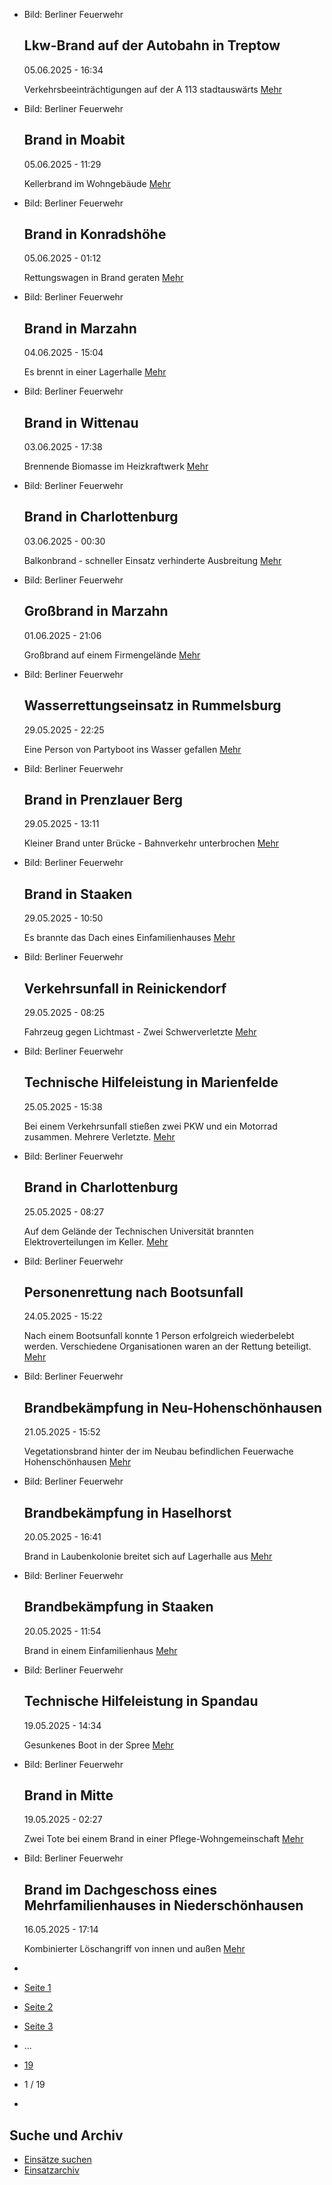 * Bild: Berliner Feuerwehr

  Lkw-Brand auf der Autobahn in Treptow
  ----------

   05.06.2025 - 16:34

   Verkehrsbeeinträchtigungen auf der A 113 stadtauswärts
  [Mehr](https://www.berliner-feuerwehr.de/aktuelles/einsaetze/lkw-brand-auf-der-autobahn-in-treptow-4929/)

* Bild: Berliner Feuerwehr

  Brand in Moabit
  ----------

   05.06.2025 - 11:29

   Kellerbrand im Wohngebäude
  [Mehr](https://www.berliner-feuerwehr.de/aktuelles/einsaetze/brand-in-moabit-12-4928/)

* Bild: Berliner Feuerwehr

  Brand in Konradshöhe
  ----------

   05.06.2025 - 01:12

   Rettungswagen in Brand geraten
  [Mehr](https://www.berliner-feuerwehr.de/aktuelles/einsaetze/brand-in-konradshoehe-1-4927/)

* Bild: Berliner Feuerwehr

  Brand in Marzahn
  ----------

   04.06.2025 - 15:04

   Es brennt in einer Lagerhalle
  [Mehr](https://www.berliner-feuerwehr.de/aktuelles/einsaetze/brand-in-marzahn-9-4926/)

* Bild: Berliner Feuerwehr

  Brand in Wittenau
  ----------

   03.06.2025 - 17:38

   Brennende Biomasse im Heizkraftwerk
  [Mehr](https://www.berliner-feuerwehr.de/aktuelles/einsaetze/brand-in-wittenau-4-4924/)

* Bild: Berliner Feuerwehr

  Brand in Charlottenburg
  ----------

   03.06.2025 - 00:30

   Balkonbrand - schneller Einsatz verhinderte Ausbreitung
  [Mehr](https://www.berliner-feuerwehr.de/aktuelles/einsaetze/brand-in-charlottenburg-15-4923/)

* Bild: Berliner Feuerwehr

  Großbrand in Marzahn
  ----------

   01.06.2025 - 21:06

   Großbrand auf einem Firmengelände
  [Mehr](https://www.berliner-feuerwehr.de/aktuelles/einsaetze/brand-in-marzahn-8-4922/)

* Bild: Berliner Feuerwehr

  Wasserrettungseinsatz in Rummelsburg
  ----------

   29.05.2025 - 22:25

   Eine Person von Partyboot ins Wasser gefallen
  [Mehr](https://www.berliner-feuerwehr.de/aktuelles/einsaetze/wasserrettungseinsatz-in-rummelsburg-4921/)

* Bild: Berliner Feuerwehr

  Brand in Prenzlauer Berg
  ----------

   29.05.2025 - 13:11

   Kleiner Brand unter Brücke - Bahnverkehr unterbrochen
  [Mehr](https://www.berliner-feuerwehr.de/aktuelles/einsaetze/brand-in-prenzlauer-berg-9-4919/)

* Bild: Berliner Feuerwehr

  Brand in Staaken
  ----------

   29.05.2025 - 10:50

   Es brannte das Dach eines Einfamilienhauses
  [Mehr](https://www.berliner-feuerwehr.de/aktuelles/einsaetze/brand-in-staaken-12-4918/)

* Bild: Berliner Feuerwehr

  Verkehrsunfall in Reinickendorf
  ----------

   29.05.2025 - 08:25

   Fahrzeug gegen Lichtmast - Zwei Schwerverletzte
  [Mehr](https://www.berliner-feuerwehr.de/aktuelles/einsaetze/verkehrsunfall-in-reinickendorf-1-4920/)

* Bild: Berliner Feuerwehr

  Technische Hilfeleistung in Marienfelde
  ----------

   25.05.2025 - 15:38

   Bei einem Verkehrsunfall stießen zwei PKW und ein Motorrad zusammen. Mehrere Verletzte.
  [Mehr](https://www.berliner-feuerwehr.de/aktuelles/einsaetze/technische-hilfeleistung-in-marienfelde-4915/)

* Bild: Berliner Feuerwehr

  Brand in Charlottenburg
  ----------

   25.05.2025 - 08:27

   Auf dem Gelände der Technischen Universität brannten Elektroverteilungen im Keller.
  [Mehr](https://www.berliner-feuerwehr.de/aktuelles/einsaetze/brand-in-charlottenburg-14-4914/)

* Bild: Berliner Feuerwehr

  Personenrettung nach Bootsunfall
  ----------

   24.05.2025 - 15:22

   Nach einem Bootsunfall konnte 1 Person erfolgreich wiederbelebt werden. Verschiedene Organisationen waren an der Rettung beteiligt.
  [Mehr](https://www.berliner-feuerwehr.de/aktuelles/einsaetze/personenrettung-nach-bootsunfall-4913/)

* Bild: Berliner Feuerwehr

  Brandbekämpfung in Neu-Hohenschönhausen
  ----------

   21.05.2025 - 15:52

   Vegetationsbrand hinter der im Neubau befindlichen Feuerwache Hohenschönhausen
  [Mehr](https://www.berliner-feuerwehr.de/aktuelles/einsaetze/brandbekaempfung-in-neu-hohenschoenhausen-1-4912/)

* Bild: Berliner Feuerwehr

  Brandbekämpfung in Haselhorst
  ----------

   20.05.2025 - 16:41

   Brand in Laubenkolonie breitet sich auf Lagerhalle aus
  [Mehr](https://www.berliner-feuerwehr.de/aktuelles/einsaetze/brandbekaempfung-in-haselhorst-4911/)

* Bild: Berliner Feuerwehr

  Brandbekämpfung in Staaken
  ----------

   20.05.2025 - 11:54

   Brand in einem Einfamilienhaus
  [Mehr](https://www.berliner-feuerwehr.de/aktuelles/einsaetze/brandbekaempfung-in-staaken-1-4910/)

* Bild: Berliner Feuerwehr

  Technische Hilfeleistung in Spandau
  ----------

   19.05.2025 - 14:34

   Gesunkenes Boot in der Spree
  [Mehr](https://www.berliner-feuerwehr.de/aktuelles/einsaetze/technische-hilfeleistung-in-spandau-2-4909/)

* Bild: Berliner Feuerwehr

  Brand in Mitte
  ----------

   19.05.2025 - 02:27

   Zwei Tote bei einem Brand in einer Pflege-Wohngemeinschaft
  [Mehr](https://www.berliner-feuerwehr.de/aktuelles/einsaetze/brand-in-mitte-12-4908/)

* Bild: Berliner Feuerwehr

  Brand im Dachgeschoss eines Mehrfamilienhauses in Niederschönhausen
  ----------

   16.05.2025 - 17:14

   Kombinierter Löschangriff von innen und außen
  [Mehr](https://www.berliner-feuerwehr.de/aktuelles/einsaetze/dachstuhlbrand-in-niederschoenhausen-4905/)

* []()
* [Seite 1](https://www.berliner-feuerwehr.de/aktuelles/einsaetze/1/)
* [Seite 2](https://www.berliner-feuerwehr.de/aktuelles/einsaetze/2/)
* [Seite 3](https://www.berliner-feuerwehr.de/aktuelles/einsaetze/3/)
* …
* [19](https://www.berliner-feuerwehr.de/aktuelles/einsaetze/19/)
* 1 / 19
* [](https://www.berliner-feuerwehr.de/aktuelles/einsaetze/2/)

Suche und Archiv
----------

* [Einsätze suchen](https://www.berliner-feuerwehr.de/aktuelles/einsaetze/einsatzsuche/)
* [Einsatzarchiv](https://www.berliner-feuerwehr.de/aktuelles/einsaetze/einsatzarchiv/)
